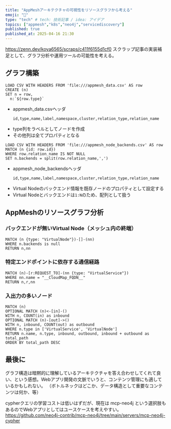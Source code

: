 ```yaml
---
title: "AppMeshアーキテクチャの可視性をリソースグラフから考える"
emoji: "🎃"
type: "tech" # tech: 技術記事 / idea: アイデア
topics: ["appmesh","k8s","neo4j","servicediscovery"]
published: true
published_at: 2025-04-16 21:30
---
```


https://zenn.dev/koya6565/scraps/c411f6155d1cf0
スクラップ記事の実装補足として、グラフ分析や運用ツールの可能性を考える。

## グラフ構築

```cypher
LOAD CSV WITH HEADERS FROM 'file:///appmesh_data.csv' AS row
CREATE (n)
SET n = row,
  n:`${row.type}`
```
- appmesh_data.csvヘッダ
    ```csv
    id,type,name,label,namespace,cluster,relation_type,relation_name
    ```
- type列をラベルとしてノードを作成
- その他列は全てプロパティとなる


```cypher
LOAD CSV WITH HEADERS FROM 'file:///appmesh_node_backends.csv' AS row
MATCH (n {id: row.id})
WHERE row.relation_name IS NOT NULL
SET n.backends = split(row.relation_name,',')
```
- appmesh_node_backendsヘッダ
    ```csv
    id,type,name,label,namespace,cluster,relation_type,relation_name
    ```
- Virtual Nodeのバックエンド情報を既存ノードのプロパティとして設定する
- Virtual Nodeとバックエンドは`1:N`のため、配列として扱う

## AppMeshのリソースグラフ分析

### バックエンドが無いVirtual Node（メッシュ内の終端）
```cypher
MATCH (n {type: "VirtualNode"})-[]-(nn)
WHERE n.backends is null
RETURN n,nn
```

### 特定エンドポイントに依存する通信経路
```cypher
MATCH (n)-[r:REQUEST_TO]-(nn {type: "VirtualService"})
WHERE nn.name = "__CloudMap_FQDN__"
RETURN n,r,nn
```

### 入出力の多いノード
```cypher
MATCH (n)
OPTIONAL MATCH (n)<-[in]-()
WITH n, COUNT(in) as inbound
OPTIONAL MATCH (n)-[out]->()
WITH n, inbound, COUNT(out) as outbound
WHERE n.type in ['VirtualService', 'VirtualNode']
RETURN n.name, n.type, inbound, outbound, inbound + outbound as total_path
ORDER BY total_path DESC
```

## 最後に
グラフ構造は暗黙的に理解しているアーキテクチャを答え合わせしてくれて良い、という感想。Webアプリ開発の文脈でいうと、コンテンツ管理にも適しているかもしれない。
（ボトルネックはどこか、データ構造として重要なコンテンツは何か、等）

cypherクエリの学習コストは低いはずだが、現在は mcp-neo4j という選択肢もあるのでWebアプリとしてはユースケースを考えやすい。
https://github.com/neo4j-contrib/mcp-neo4j/tree/main/servers/mcp-neo4j-cypher
